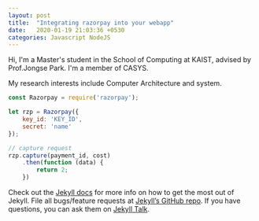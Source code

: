 ```yaml
---
layout: post
title:  "Integrating razorpay into your webapp"
date:   2020-01-19 21:03:36 +0530
categories: Javascript NodeJS
---
```

Hi, I'm a Master's student in the School of Computing at KAIST, advised by Prof.Jongse Park. I'm a member of CASYS.

My research interests include Computer Architecture and system. 
```javascript
const Razorpay = require('razorpay');

let rzp = Razorpay({
	key_id: 'KEY_ID',
	secret: 'name'
});

// capture request
rzp.capture(payment_id, cost)
	.then(function (data) {
		return 2;
	})
```

Check out the [Jekyll docs][jekyll-docs] for more info on how to get the most out of Jekyll. File all bugs/feature requests at [Jekyll’s GitHub repo][jekyll-gh]. If you have questions, you can ask them on [Jekyll Talk][jekyll-talk].

[jekyll-docs]: https://jekyllrb.com/docs/home
[jekyll-gh]:   https://github.com/jekyll/jekyll
[jekyll-talk]: https://talk.jekyllrb.com/
